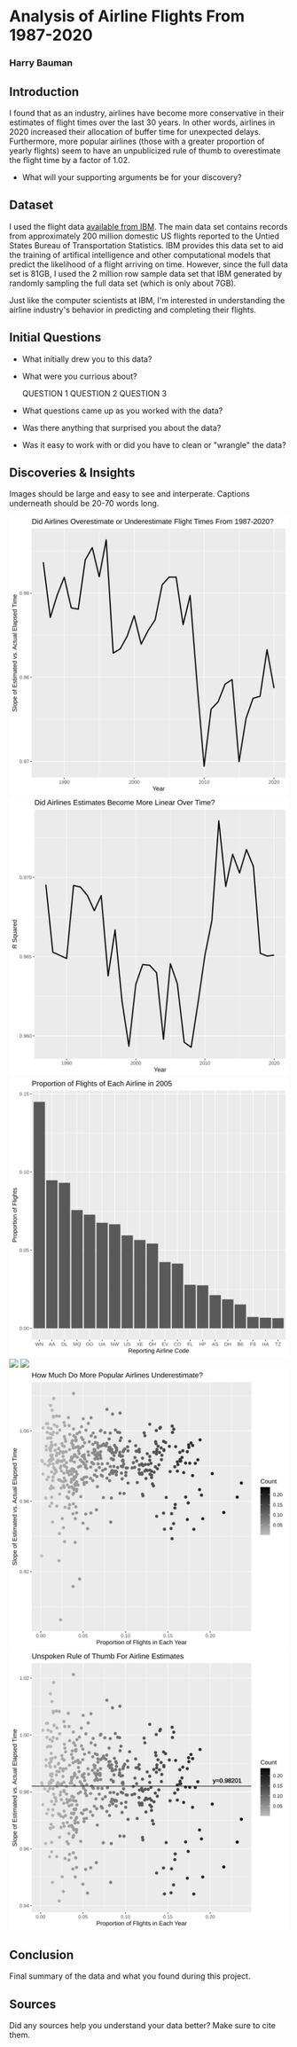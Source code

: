 # Analysis of Airline Flights From 1987-2020
### Harry Bauman

## Introduction

I found that as an industry, airlines have become more conservative in their estimates of flight times over the last 30 years. In other words, airlines in 2020 increased their allocation of buffer time for unexpected delays. Furthermore, more popular airlines (those with a greater proportion of yearly flights) seem to have an unpublicized rule of thumb to overestimate the flight time by a factor of 1.02.

- What will your supporting arguments be for your discovery?

## Dataset

I used the flight data [available from IBM](https://developer.ibm.com/exchanges/data/all/airline/). The main data set contains records from approximately 200 million domestic US flights reported to the Untied States Bureau of Transportation Statistics. IBM provides this data set to aid the training of artifical intelligence and other computational models that predict the likelihood of a flight arriving on time. However, since the full data set is 81GB, I used the 2 million row sample data set that IBM generated by randomly sampling the full data set (which is only about 7GB).

Just like the computer scientists at IBM, I'm interested in understanding the airline industry's behavior in predicting and completing their flights.

## Initial Questions

- What initially drew you to this data? 
- What were you currious about? 

    QUESTION 1
    QUESTION 2
    QUESTION 3
  
- What questions came up as you worked with the data? 
- Was there anything that surprised you about the data?
- Was it easy to work with or did you have to clean or "wrangle" the data?

## Discoveries & Insights

Images should be large and easy to see and interperate. 
Captions underneath should be 20-70 words long.

![](allslopedata.svg)
![](allrsquareddata.svg)
![](counts.svg)
![](multipleairlineslopes.svg)
![](multipleslopes.svg)
![](popularity.svg)
![](trimmedpopularity.svg)

## Conclusion

Final summary of the data and what you found during this project.

## Sources

Did any sources help you understand your data better? Make sure to cite them.
